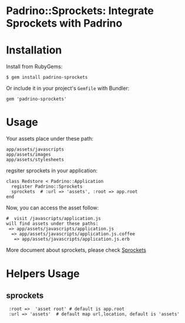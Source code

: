 # Padrino::Sprockets: Integrate Sprockets with Padrino

# Installation #

Install from RubyGems:

    $ gem install padrino-sprockets

Or include it in your project's `Gemfile` with Bundler:

    gem 'padrino-sprockets'

# Usage #

Your assets place under these path:

    app/assets/javascripts
    app/assets/images
    app/assets/stylesheets

regsiter sprockets in your application:

    class Redstore < Padrino::Application
      register Padrino::Sprockets
      sprockets  # :url => 'assets', :root => app.root
    end

Now, you can access the asset follow:

    #  visit /javascripts/application.js
    will find assets under these paths:
     => app/assets/javascripts/application.js
      => app/assets/javascripts/application.js.coffee
       => app/assets/javascripts/application.js.erb

More document about sprockets, please check [Sprockets](https://github.com/sstephenson/sprockets/)

# Helpers Usage #

## sprockets
     :root =>  'asset root' # default is app.root
     :url => 'assets'  # default map url,location, default is 'assets'


